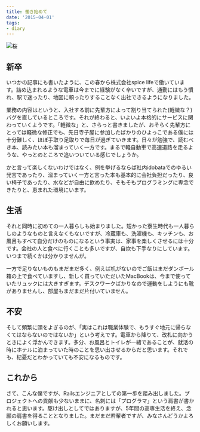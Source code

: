 ```yaml
---
title: 働き始めて
date: '2015-04-01'
tags:
- diary
---
```


![桜](2015/beginning-of-the-work.jpg)

## 新卒

いつかの記事にも書いたように、この春から株式会社spice lifeで働いています。詰め込まれるような電車は今までに経験がなく辛いですが、通勤にはもう慣れ、駅で迷ったり、地図に頼ったりすることなく出社できるようになりました。


業務の内容はというと、入社する前に先輩方によって割り当てられた(軽微な？)バグを直しているところです。それが終わると、いよいよ本格的にサービスに関わっていくようです。「軽微な」と、さらっと書きましたが、おそらく先輩方にとっては軽微な修正でも、先日寺子屋に参加したばかりのひよっこである僕には十分難しく、ほぼ手取り足取りで毎日が過ぎていきます。日々が勉強で、読むべき本、読みたい本も溜まっていく一方です。まるで軽自動車で高速道路を走るような、やっとのところで追いついている感じでしょうか。


かと言って楽しくないわけではなく、例を挙げるならば社内idobataでのゆるい発言であったり、溜まっていく一方と言った本も基本的に会社負担だったり、良い椅子であったり、水などが自由に飲めたり、そもそもプログラミングに専念できたりと、恵まれた環境にいます。


## 生活

それと同時に初めての一人暮らしも始まりました。短かった寮生時代も一人暮らしのようなものと言えなくもないですが、冷蔵庫も、洗濯機も、キッチンも、お風呂もすべて自分だけのものになるという事実は、家事を楽しくさせるには十分です。会社の人と食べに行くことも多いですが、自炊も下手なりにしています。いつまで続くかは分かりませんが。


一方で足りないものもまだまだ多く、例えば机がないのでご飯はまだダンボール箱の上で食べていますし、新しく買っていただいたMacBookは、今まで使っていたリュックには大きすぎます。デスクワークばかりなので運動をしようにも靴がありませんし、部屋もまだまだ片付いていません。


## 不安

そして頻繁に頭をよぎるのが、「実はこれは職業体験で、もうすぐ地元に帰らなくてはならないのではないか」という考えです。電車から降りて、改札に向かうときによく浮かんできます。多分、お風呂とトイレが一緒であることが、就活の時にホテルに泊まっていた時のことを思い出させるからだと思います。それでも、杞憂だとわかっていても不安になるものです。


## これから

さて、こんな僕ですが、Railsエンジニアとしての第一歩を踏み出しました。プロジェクトへの貢献も少ないままに、名刺には「プログラマ」という肩書が書かれると思います。駆け出しとしてではありますが、5年間の高専生活を終え、念願の肩書を得ることとなりました。まだまだ若輩者ですが、みなさんどうかよろしくお願いします。
